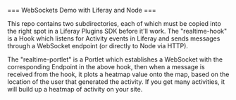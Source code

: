=== WebSockets Demo with Liferay and Node ===

This repo contains two subdirectories, each of which must be copied into the right spot in a Liferay Plugins SDK before it'll work. The "realtime-hook" is a Hook which listens for Activity events in Liferay and sends messages through a WebSocket endpoint (or directly to Node via HTTP).

The "realtime-portlet" is a Portlet which establishes a WebSocket with the corresponding Endpoint in the above hook, then when a message is received from the hook, it plots a heatmap value onto the map, based on the location of the user that generated the activity. If you get many activities, it will build up a heatmap of activity on your site.


